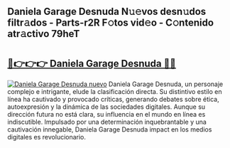 ## Daniela Garage Desnuda N𝚞𝚎vos desn𝚞dos filtr𝚊dos - Parts-r2R F𝚘tos vid𝚎o - C𝚘ntenido atr𝚊ctivo 79heT

# <h2><a href="http://mb48xs.tromn.icu/?c=Daniela+Garage+Desnuda">🔗👉👉👉 Daniela Garage Desnuda 🔗🔗</a></h2>

[![Daniela Garage Desnuda nuevo](https://i.imgur.com/pEAQMta.gif)](http://mb48xs.tromn.icu/?c=Daniela+Garage+Desnuda)
Daniela Garage Desnuda, un personaje complejo e intrigante, elude la clasificación directa. Su distintivo estilo en línea ha cautivado y provocado críticas, generando debates sobre ética, autoexpresión y la dinámica de las sociedades digitales. Aunque su dirección futura no está clara, su influencia en el mundo en línea es indiscutible. Impulsado por una determinación inquebrantable y una cautivación innegable, Daniela Garage Desnuda impact en los medios digitales es revolucionario.
